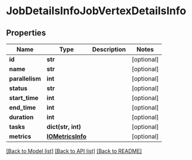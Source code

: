 # JobDetailsInfoJobVertexDetailsInfo

## Properties
Name | Type | Description | Notes
------------ | ------------- | ------------- | -------------
**id** | **str** |  | [optional] 
**name** | **str** |  | [optional] 
**parallelism** | **int** |  | [optional] 
**status** | **str** |  | [optional] 
**start_time** | **int** |  | [optional] 
**end_time** | **int** |  | [optional] 
**duration** | **int** |  | [optional] 
**tasks** | **dict(str, int)** |  | [optional] 
**metrics** | [**IOMetricsInfo**](IOMetricsInfo.md) |  | [optional] 

[[Back to Model list]](../README.md#documentation-for-models) [[Back to API list]](../README.md#documentation-for-api-endpoints) [[Back to README]](../README.md)

